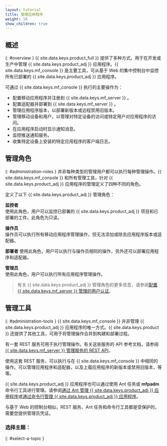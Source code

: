 ```yaml
---
layout: tutorial
title: 管理应用程序
weight: 10
show_children: true
---
```

## 概述
{: #overview }
{{ site.data.keys.product_full }}    提供了多种方式，用于在开发或生产中管理 {{ site.data.keys.product_adj }}    应用程序。{{ site.data.keys.mf_console }}    是主要工具，可从基于 Web 的集中控制台中监控所有已部署的 {{ site.data.keys.product_adj }}    应用程序。

可通过 {{ site.data.keys.mf_console }}    执行的主要操作为：

* 配置移动应用程序并注册到 {{ site.data.keys.mf_server }}   。
* 配置适配器并部署到 {{ site.data.keys.mf_server }}   。
* 管理应用程序版本，以部署新版本或远程禁用旧版本。
* 管理移动设备和用户，以管理对特定设备的访问或特定用户对应用程序的访问。
* 在应用程序启动时显示通知消息。
* 监控推送通知服务。
* 收集特定设备上安装的特定应用程序的客户端日志。

## 管理角色
{: #administration-roles }
并非每种类型的管理用户都可以执行每种管理操作。{{ site.data.keys.mf_console }}    和所有管理工具，针对 {{ site.data.keys.product_adj }}    应用程序的管理定义了四种不同的角色。 

定义了以下 {{ site.data.keys.product_adj }}    管理角色：

**监控者**  
使用此角色，用户可以监控已部署的 {{ site.data.keys.product_adj }}    项目和已部署的工件。此角色为只读。

**操作员**  
操作员可以执行所有移动应用程序管理操作，但无法添加或除去应用程序版本或适配器。

**部署者** 
使用此角色，用户可以执行与操作员相同的操作，另外还可以部署应用程序和适配器。

**管理员**  
使用此角色，用户可以执行所有应用程序管理操作。

> 有关 {{ site.data.keys.product_adj }}  管理角色的更多信息，请参阅[配置 {{ site.data.keys.mf_server }}    管理的用户认证](../installation-configuration/production/server-configuration/#configuring-user-authentication-for-mobilefirst-server-administration)。

## 管理工具
{: #administration-tools }
{{ site.data.keys.mf_console }}    并非管理 {{ site.data.keys.product_adj }}  应用程序的唯一方式。{{ site.data.keys.product }}   还提供了其他工具，可用于将管理操作合并到构建和部署过程。

有一套 REST 服务可用于执行管理操作。有关这些服务的 API 参考文档，请参阅 [{{ site.data.keys.mf_server }}  管理服务的 REST API](http://www.ibm.com/support/knowledgecenter/SSHS8R_8.0.0/com.ibm.worklight.apiref.doc/apiref/c_restapi_oview.html#restservicesapi)。

使用这套 REST 服务，可以执行与在 {{ site.data.keys.mf_console }}  中相同的操作。可以管理应用程序和适配器，以及上载应用程序的新版本或禁用旧版本，等等。

{{ site.data.keys.product_adj }}  应用程序也可以通过使用 Ant 任务或 **mfpadm** 命令行工具进行管理。请参阅[通过 Ant 管理 {{ site.data.keys.product_adj }}    应用程序](using-ant)或[通过命令行管理 {{ site.data.keys.product_adj }}    应用程序](using-cli)。

与基于 Web 的控制台相似，REST 服务、Ant 任务和命令行工具都是受保护的，需要您提供管理员凭证。

### 选择主题：
{: #select-a-topic }

